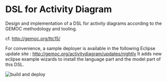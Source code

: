 # DSL for Activity Diagram
Design and implementation of a DSL for activity diagrams according to the GEMOC methodology and tooling. 

cf. http://gemoc.org/ttc15/

For convenience, a sample deployer is available in the following Eclipse update site : http://gemoc.org/activitydiagram/updates/nightly
It adds new eclipse example wizards to  install the language part and the model part of this DSL.

![build and deploy](https://github.com/gemoc/activitydiagram/actions/workflows/build_and_deploy/badge.svg)
